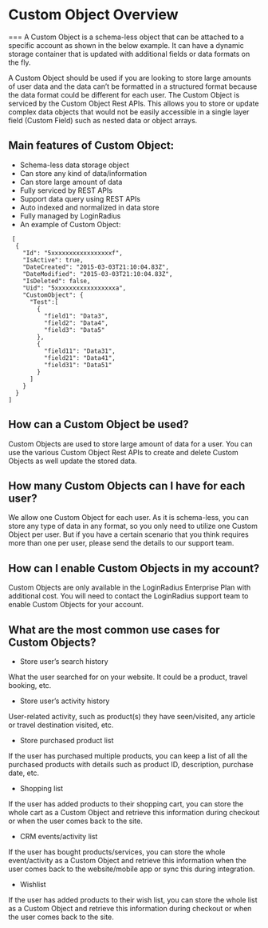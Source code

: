 # Custom Object  Overview
===
A Custom Object is a schema-less object that can be attached to a specific account as shown in the below example. It can have a dynamic storage container that is updated with additional fields or data formats on the fly.

A Custom Object should be used if you are looking to store large amounts of user data and the data can’t be formatted in a structured format because the data format could be different for each user. The Custom Object is serviced by the Custom Object Rest APIs. This allows you to store or update complex data objects that would not be easily accessible in a single layer field (Custom Field) such as nested data or object arrays.

 ## Main features of Custom Object:

 - Schema-less data storage object
 - Can store any kind of data/information
 - Can store large amount of data
 - Fully serviced by REST APIs
 - Support data query using REST APIs
 - Auto indexed and normalized in data store
 - Fully managed by LoginRadius
 - An example of Custom Object:

```
 [
  {
    "Id": "5xxxxxxxxxxxxxxxxxf",
    "IsActive": true,
    "DateCreated": "2015-03-03T21:10:04.83Z",
    "DateModified": "2015-03-03T21:10:04.83Z",
    "IsDeleted": false,
    "Uid": "5xxxxxxxxxxxxxxxxxa",
    "CustomObject": {
      "Test":[
        {
          "field1": "Data3",
          "field2": "Data4",
          "field3": "Data5"
        },
        {
          "field11": "Data31",
          "field21": "Data41",
          "field31": "Data51"
        }
      ]
    }
  }
]
```
 ## How can a Custom Object be used?
Custom Objects are used to store large amount of data for a user. You can use the various Custom Object Rest APIs to create and delete Custom Objects as well update the stored data.

 ## How many Custom Objects can I have for each user?
We allow one Custom Object for each user. As it is schema-less, you can store any type of data in any format, so you only need to utilize one Custom Object per user. But if you have a certain scenario that you think requires more than one per user, please send the details to our support team.

 ## How can I enable Custom Objects in my account?
Custom Objects are only available in the LoginRadius Enterprise Plan with additional cost. You will need to contact the LoginRadius support team to enable Custom Objects for your account.

 ## What are the most common use cases for Custom Objects?
 - Store user’s search history

What the user searched for on your website. It could be a product, travel booking, etc.

 - Store user’s activity history

User-related activity, such as product(s) they have seen/visited, any article or travel destination visited, etc.

 - Store purchased product list

If the user has purchased multiple products, you can keep a list of all the purchased products with details such as product ID, description, purchase date, etc.

 - Shopping list

If the user has added products to their shopping cart, you can store the whole cart as a Custom Object and retrieve this information during checkout or when the user comes back to the site.

 - CRM events/activity list

If the user has bought products/services, you can store the whole event/activity as a Custom Object and retrieve this information when the user comes back to the website/mobile app or sync this during integration.

 - Wishlist
 
If the user has added products to their wish list, you can store the whole list as a Custom Object and retrieve this information during checkout or when the user comes back to the site.
